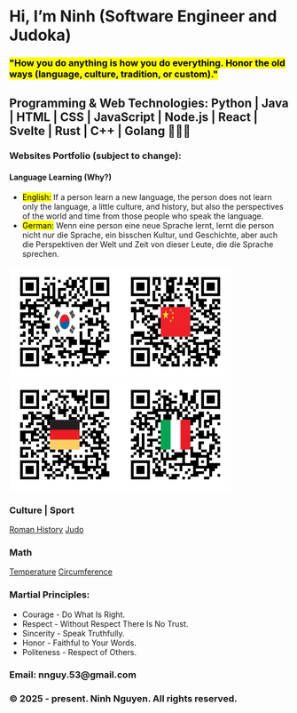 <head>
  <h1>Hi, I’m Ninh (Software Engineer and Judoka)</h1>
  <h3><mark>"How you do anything is how you do everything. Honor the old ways (language, culture, tradition, or custom)."</mark></h3>
</head>

<body>
  <h2>Programming & Web Technologies: Python | Java | HTML | CSS | JavaScript | Node.js | React | Svelte | Rust | C++ | Golang 🧑🏻‍💻</h2>

  <h3>Websites Portfolio (subject to change):</h3>
  <h4>Language Learning (Why?)</h4>
  <ul>
    <li><mark>English:</mark> If a person learn a new language, the person does not learn only the language, a little culture, and history, but also the perspectives of the world and time from those people who speak the language.</li>
    <li><mark>German:</mark> Wenn eine person eine neue Sprache lernt, lernt die person nicht nur die Sprache, ein bisschen Kultur, und Geschichte, aber auch die Perspektiven der Welt und Zeit von dieser Leute, die die Sprache sprechen.
    </li>
  </ul>
  <span><img src="/asset/Korean82.png" alt="QR code for Korean" height="200"><img src="/asset/Chinese86.png" alt="QR code for Chinese" height="200"><img src="/asset/Germany49.png" alt="QR code for German" height="200"><img src="/asset/Italy39.png" alt="QR code for Italian" height="200"></span>
  <h3>Culture | Sport</h3>
  <a href="https://rome-5hp.pages.dev/">Roman History</a>
  <a href="https://judo-1jg.pages.dev/">Judo</a>
  <br>
  <h3>Math</h3>
  <a href="https://temp-vpg.pages.dev/">Temperature</a>
  <a href="https://circle-4ot.pages.dev/">Circumference</a>
  <br>
  
  <h3>Martial Principles:</h3>
  <ul>
    <li>Courage - Do What Is Right.</li>
    <li>Respect - Without Respect There Is No Trust.</li>
    <li>Sincerity - Speak Truthfully.</li>
    <li>Honor - Faithful to Your Words.</li>
    <li>Politeness - Respect of Others.</li>
  </ul>
  
<footer>
  <h3>Email: nnguy.53@gmail.com</h3>
  <h3>&copy 2025 - present. Ninh Nguyen. All rights reserved.</h3>
</footer>

<!---
ninh-nguyen01/ninh-nguyen01 is a ✨ special ✨ repository because its `README.md` (this file) appears on your GitHub profile.
You can click the Preview link to take a look at your changes.
--->
